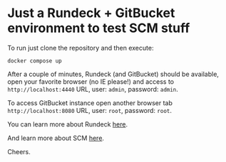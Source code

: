 # Just a Rundeck + GitBucket environment to test SCM stuff

To run just clone the repository and then execute:

`docker compose up`

After a couple of minutes, Rundeck (and GitBucket) should be available, open your favorite browser (no IE please!) and access to `http://localhost:4440` URL, user: `admin`, password: `admin`.

To access GitBucket instance open another browser tab `http://localhost:8080` URL, user: `root`, password: `root`.

You can learn more about Rundeck [here](https://docs.rundeck.com/docs/about/introduction.html).

And learn more about SCM [here](https://docs.rundeck.com/docs/manual/projects/scm/git.html).

Cheers.
